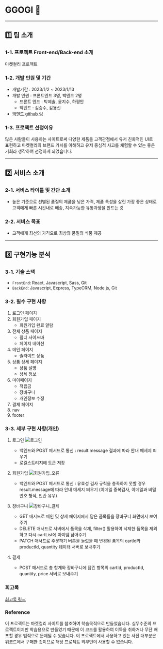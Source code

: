 # GGOGI 🥩

---

## 1️⃣ 팀 소개

### 1-1. 프로젝트 Front-end/Back-end 소개

마켓컬리 프로젝트

### 1-2. 개발 인원 및 기간

- 개발기간 : 2023/1/2 ~ 2023/1/13
- 개발 인원 : 프론트엔드 3명, 백엔드 2명
  - 프론트 엔드 : 박예솔, 윤지수, 하평안
  - 백엔드 : 김승수, 김용신
- [백엔드 github 링](https://github.com/wecode-bootcamp-korea/41-1st-GGogi-backend)

### 1-3. 프로젝트 선정이유

많은 사람들이 사용하는 사이트로써 다양한 제품을 고객관점에서 유저 친화적인 UI로 표현하고 마켓컬리의 브랜드 가치를 이해하고 유저 중심적 사고를 체험할 수 있는 좋은 기회라 생각하여 선정하게 되었습니다.

---

## 2️⃣ 서비스 소개

### 2-1. 서비스 타이틀 및 간단 소개

- 높은 기준으로 선별된 품질의 제품을 낮은 가격, 제품 특성을 살린 가장 좋은 상태로 고객에게 빠른 시간내로 배송, 지속가능한 유통과정을 만드는 것

### 2-2. 서비스 목표

- 고객에게 최선의 가격으로 최상의 품질의 식품 제공

---

## 3️⃣ 구현기능 분석

### 3-1. 기술 스택

- `FrontEnd`: React, Javascript, Sass, Git
- `BackEnd`: Javascript, Express, TypeORM, Node.js, Git

### 3-2. 필수 구현 사항

1. 로그인 페이지
2. 회원가입 페이지
   - 회원가입 완료 알람
3. 전체 상품 페이지
   - 필터 사이드바
   - 페이지 네이션
4. 메인 페이지
   - 슬라이드 상품
5. 상품 상세 페이지
   - 상품 설명
   - 상세 정보
6. 마이페이지
   - 적립금
   - 장바구니
   - 개인정보 수정
7. 결제 페이지
8. nav
9. footer

### 3-3. 세부 구현 사항(개인)

1. 로그인
![로그인](https://user-images.githubusercontent.com/114578990/213405434-aafb113a-8a6e-4d78-83d2-6f3dedfdaef1.gif)

   - 백엔드와 POST 메서드로 통신 : result.message 결과에 따라 안내 메세지 띄우기
   - 로컬스트리지에 토큰 저장

2. 회원가입
![회원가입_오류](https://user-images.githubusercontent.com/114578990/213405480-86394c95-350e-434e-8213-041490fb9169.gif)

   - 백엔드와 POST 메서드로 통신
    : 유효성 검사 규칙을 충족하지 못할 경우 result.message에 따라 안내 메세지 띄우기 
    (이메일 중복검사, 이메일과 비밀번호 형식, 빈칸 유무)
  
3. 장바구니
![장바구니_결제](https://user-images.githubusercontent.com/114578990/213405530-45fbd2c7-5647-4b3f-8b7d-78bb53f50d9d.gif)

   - GET 매서드로 메인 및 상세 페이지에서 담은 품목들을 장바구니 화면에서 보여주기
   - DELETE 매서드로 서버에서 품목을 삭제, filter() 활용하여 삭제한 품목을 제외하고 다시 cartList에 아이템 담아주기
   - PATCH 매서드로 주문하기 버튼을 눌렀을 때 변경된 품목의 cartId와 productId, quantity 데이터 서버로 보내주기

4. 결제
   - POST 매서드로 총 합계와 장바구니에 담긴 항목의 cartId, productId, quantity, price 서버로 보내주기

### 회고록
[회고록 링크](https://dalsong-00.tistory.com/36)
### Reference

이 프로젝트는 마켓컬리 사이트를 참조하여 학습목적으로 만들었습니다.
실무수준의 프로젝트이지만 학습용으로 만들었기 때문에 이 코드를 활용하여 이득을 취하거나 무단 배포할 경우 법적으로 문제될 수 있습니다.
이 프로젝트에서 사용하고 있는 사진 대부분은 위코드에서 구매한 것이므로 해당 프로젝트 외부인이 사용할 수 없습니다.
